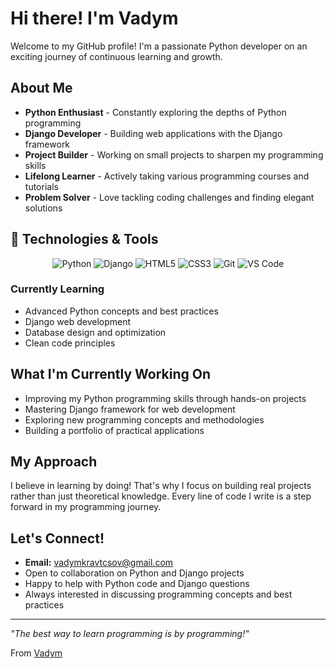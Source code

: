 # Hi there!  I'm Vadym

<!--
**VadymCov/VadymCov** is a ✨ _special_ ✨ repository because its `README.md` (this file) appears on your GitHub profile.
-->

Welcome to my GitHub profile! I'm a passionate Python developer on an exciting journey of continuous learning and growth.

##  About Me

-  **Python Enthusiast** - Constantly exploring the depths of Python programming
-  **Django Developer** - Building web applications with the Django framework
-  **Project Builder** - Working on small projects to sharpen my programming skills
-  **Lifelong Learner** - Actively taking various programming courses and tutorials
-  **Problem Solver** - Love tackling coding challenges and finding elegant solutions

## 🔧 Technologies & Tools

<p align="center">
  <img src="https://img.shields.io/badge/Python-3776AB?style=for-the-badge&logo=python&logoColor=white" alt="Python"/>
  <img src="https://img.shields.io/badge/Django-092E20?style=for-the-badge&logo=django&logoColor=white" alt="Django"/>
  <img src="https://img.shields.io/badge/HTML5-E34F26?style=for-the-badge&logo=html5&logoColor=white" alt="HTML5"/>
  <img src="https://img.shields.io/badge/CSS3-1572B6?style=for-the-badge&logo=css3&logoColor=white" alt="CSS3"/>
  <img src="https://img.shields.io/badge/Git-F05032?style=for-the-badge&logo=git&logoColor=white" alt="Git"/>
  <img src="https://img.shields.io/badge/VS%20Code-007ACC?style=for-the-badge&logo=visual-studio-code&logoColor=white" alt="VS Code"/>
</p>

###  Currently Learning
- Advanced Python concepts and best practices
- Django web development
- Database design and optimization
- Clean code principles

##  What I'm Currently Working On

- Improving my Python programming skills through hands-on projects
- Mastering Django framework for web development
- Exploring new programming concepts and methodologies
- Building a portfolio of practical applications

## My Approach

I believe in learning by doing! That's why I focus on building real projects rather than just theoretical knowledge. Every line of code I write is a step forward in my programming journey.

## Let's Connect!

- **Email:** vadymkravtcsov@gmail.com
- Open to collaboration on Python and Django projects
- Happy to help with Python code and Django questions
- Always interested in discussing programming concepts and best practices


---

*"The best way to learn programming is by programming!"*

From [Vadym](https://github.com/VadymCov)
